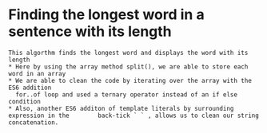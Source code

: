 # Finding the longest word in a sentence with its length

    This algorthm finds the longest word and displays the word with its length
    * Here by using the array method split(), we are able to store each word in an array
    * We are able to clean the code by iterating over the array with the ES6 addition
      for..of loop and used a ternary operator instead of an if else condition
    * Also, another ES6 additon of template literals by surrounding expression in the        back-tick ` ` , allows us to clean our string concatenation.
